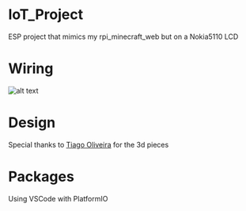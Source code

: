 # IoT_Project
ESP project that mimics my rpi_minecraft_web but on a Nokia5110 LCD

# Wiring
![alt text](https://i.imgur.com/g0OilhH.png)

# Design
Special thanks to [Tiago Oliveira](https://github.com/tiagooliveira95) for the 3d pieces

# Packages
Using VSCode with PlatformIO
